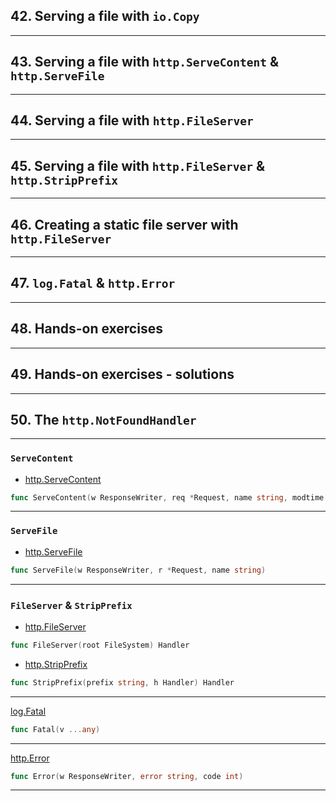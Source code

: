 ## 42. Serving a file with `io.Copy`

***

## 43. Serving a file with `http.ServeContent` & `http.ServeFile`

***

## 44. Serving a file with `http.FileServer`

***

## 45. Serving a file with `http.FileServer` & `http.StripPrefix`

***

## 46. Creating a static file server with `http.FileServer`

***

## 47. `log.Fatal` & `http.Error`

***

## 48. Hands-on exercises

***

## 49. Hands-on exercises - solutions

***

## 50. The `http.NotFoundHandler`

***

### `ServeContent`

* [http.ServeContent](https://godoc.org/net/http#ServeContent)
```go
func ServeContent(w ResponseWriter, req *Request, name string, modtime time.Time, content io.ReadSeeker)
```

***

### `ServeFile`

* [http.ServeFile](https://godoc.org/net/http#ServeFile)
```go
func ServeFile(w ResponseWriter, r *Request, name string)
```

***

### `FileServer` & `StripPrefix`

* [http.FileServer](https://godoc.org/net/http#FileServer)
```go
func FileServer(root FileSystem) Handler
```

* [http.StripPrefix](https://godoc.org/net/http#StripPrefix)
```go
func StripPrefix(prefix string, h Handler) Handler
```

***

[log.Fatal](https://pkg.go.dev/log#Fatal)
```go
func Fatal(v ...any)
```

***

[http.Error](https://pkg.go.dev/net/http#Error)
```go
func Error(w ResponseWriter, error string, code int)
```

***
